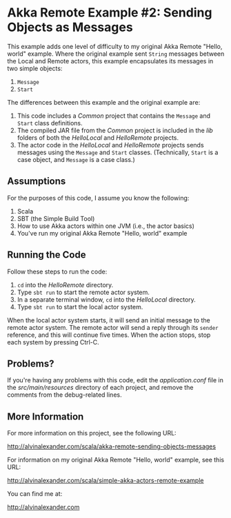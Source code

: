 Akka Remote Example #2: Sending Objects as Messages
===================================================

This example adds one level of difficulty to my original
Akka Remote "Hello, world" example. Where the original example
sent `String` messages between the Local and Remote actors, this
example encapsulates its messages in two simple objects:

1. `Message`
1. `Start`

The differences between this example and the original example are:

1. This code includes a _Common_ project that contains the `Message`
   and `Start` class definitions.
1. The compiled JAR file from the _Common_ project is included in the
   _lib_ folders of both the _HelloLocal_ and _HelloRemote_ projects.
1. The actor code in the _HelloLocal_ and _HelloRemote_ projects sends
   messages using the `Message` and `Start` classes. (Technically, `Start`
   is a case object, and `Message` is a case class.)

Assumptions
-----------

For the purposes of this code, I assume you know the following:

1. Scala
1. SBT (the Simple Build Tool)
1. How to use Akka actors within one JVM (i.e., the actor basics)
1. You've run my original Akka Remote "Hello, world" example

Running the Code
----------------

Follow these steps to run the code:

1. `cd` into the _HelloRemote_ directory.
1. Type `sbt run` to start the remote actor system.
1. In a separate terminal window, `cd` into the _HelloLocal_ directory.
1. Type `sbt run` to start the local actor system.

When the local actor system starts, it will send an initial message
to the remote actor system. The remote actor will send a reply through
its `sender` reference, and this will continue five times. When the
action stops, stop each system by pressing Ctrl-C.

Problems?
---------

If you're having any problems with this code, edit the _application.conf_
file in the _src/main/resources_ directory of each project, and remove the
comments from the debug-related lines.

More Information
----------------

For more information on this project, see the following URL:

http://alvinalexander.com/scala/akka-remote-sending-objects-messages

For information on my original Akka Remote "Hello, world" example,
see this URL:

http://alvinalexander.com/scala/simple-akka-actors-remote-example

You can find me at:

http://alvinalexander.com


